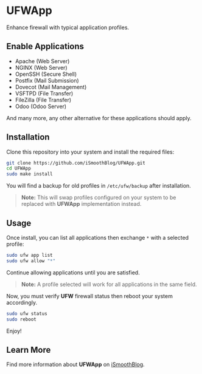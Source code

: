 # UFWApp
Enhance firewall with typical application profiles.

## Enable Applications
* Apache (Web Server)
* NGINX (Web Server)
* OpenSSH (Secure Shell)
* Postfix (Mail Submission)
* Dovecot (Mail Management)
* VSFTPD (File Transfer)
* FileZilla (File Transfer)
* Odoo (Odoo Server)

And many more, any other alternative for these applications should apply.

## Installation
Clone this repository into your system and install the required files:

```sh
git clone https://github.com/iSmoothBlog/UFWApp.git
cd UFWApp
sudo make install
```

You will find a backup for old profiles in `/etc/ufw/backup` after installation.

>**Note:** This will swap profiles configured on your system to be replaced with **UFWApp** implementation instead.

## Usage
Once install, you can list all applications then exchange `*` with a selected profile:

```sh
sudo ufw app list
sudo ufw allow "*"
```

Continue allowing applications until you are satisfied.

>**Note:** A profile selected will work for all applications in the same field.

Now, you must verify **UFW** firewall status then reboot your system accordingly.

```sh
sudo ufw status
sudo reboot
```

Enjoy!

## Learn More
Find more information about **UFWApp** on [iSmoothBlog](http://www.ismoothblog.com).
